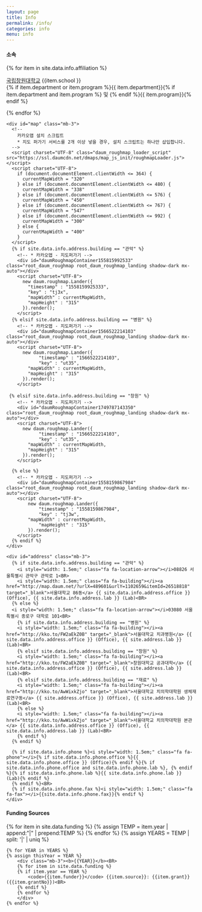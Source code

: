 ```yaml
---
layout: page
title: Info
permalink: /info/
categories: info
menu: info
---
```


<div class="row" id="info">
  <div class="col-md-5 mb-4">
    <div id="affiliation">
      <h4><b>소속</b></h4>
      {% for item in site.data.info.affiliation %}
        <p><i style="width: 1.5em;" class="fa fa-university" aria-hidden="true"></i><a href="http://www.changwon.ac.kr/" target="_blank" >국립창원대학교</a> {{item.school }}<BR>
        {% if item.department or item.program %}<i style="width: 1.5em;" class="fa fa-graduation-cap"></i>{{ item.department}}{% if item.department and item.program %} 및 {% endif %}{{ item.program}}{% endif %}</p>
      {% endfor %}
    </div>

    <div id="map" class="mb-3">
      <!--
        카카오맵 설치 스크립트
        * 지도 퍼가기 서비스를 2개 이상 넣을 경우, 설치 스크립트는 하나만 삽입합니다.
      -->
      <script charset="UTF-8" class="daum_roughmap_loader_script" src="https://ssl.daumcdn.net/dmaps/map_js_init/roughmapLoader.js"></script>
      <script charset="UTF-8">
        if (document.documentElement.clientWidth <= 364) {
          currentMapWidth = "320"
        } else if (document.documentElement.clientWidth <= 480) {
          currentMapWidth = "338"
        } else if (document.documentElement.clientWidth <= 576) {
          currentMapWidth = "450"
        } else if (document.documentElement.clientWidth <= 767) {
          currentMapWidth = "547"
        } else if (document.documentElement.clientWidth <= 992) {
          currentMapWidth = "300"
        } else {
          currentMapWidth = "400"    
        }
      </script>
      {% if site.data.info.address.building == "관악" %}
        <!-- * 카카오맵 - 지도퍼가기 -->
        <div id="daumRoughmapContainer155815992533" class="root_daum_roughmap root_daum_roughmap_landing shadow-dark mx-auto"></div>
        <script charset="UTF-8">
          new daum.roughmap.Lander({
            "timestamp" : "1558159925333",
            "key" : "tj3x",
            "mapWidth" : currentMapWidth,
            "mapHeight" : "315"
          }).render();
        </script>
      {% elsif site.data.info.address.building == "병원" %}
        <!-- * 카카오맵 - 지도퍼가기 -->
        <div id="daumRoughmapContainer1566522214103" class="root_daum_roughmap root_daum_roughmap_landing shadow-dark mx-auto"></div>
        <script charset="UTF-8">
          new daum.roughmap.Lander({
        		"timestamp" : "1566522214103",
        		"key" : "ut35",
            "mapWidth" : currentMapWidth,
            "mapHeight" : "315"
          }).render();
        </script>

     {% elsif site.data.info.address.building == "창원" %}
        <!-- * 카카오맵 - 지도퍼가기 -->
        <div id="daumRoughmapContainer1749787143350" class="root_daum_roughmap root_daum_roughmap_landing shadow-dark mx-auto"></div>
        <script charset="UTF-8">
          new daum.roughmap.Lander({
        		"timestamp" : "1566522214103",
        		"key" : "ut35",
            "mapWidth" : currentMapWidth,
            "mapHeight" : "315"
          }).render();
        </script>
        
      {% else %}
        <!-- * 카카오맵 - 지도퍼가기 -->
        <div id="daumRoughmapContainer1558159867984" class="root_daum_roughmap root_daum_roughmap_landing shadow-dark mx-auto"></div>
        <script charset="UTF-8">
        	new daum.roughmap.Lander({
        		"timestamp" : "1558159867984",
        		"key" : "tj3w",
            "mapWidth" : currentMapWidth,
        		"mapHeight" : "315"
        	}).render();
        </script>
      {% endif %}
    </div>

    <div id="address" class="mb-3">
      {% if site.data.info.address.building == "관악" %}
        <i style="width: 1.5em;" class="fa fa-location-arrow"></i>08826 서울특별시 관악구 관악로 1<BR>
        <i style="width: 1.5em;" class="fa fa-building"></i><a href="http://map.daum.net/?urlX=489601&urlY=1102659&itemId=26518818" target="_blank">서울대학교 86동</a> {{ site.data.info.address.office }} (Office), {{ site.data.info.address.lab }} (Lab)<BR>
      {% else %}
      <i style="width: 1.5em;" class="fa fa-location-arrow"></i>03080 서울특별시 종로구 대학로 101<BR>
        {% if site.data.info.address.building == "병원" %}
        <i style="width: 1.5em;" class="fa fa-building"></i><a href="http://kko.to/FW2aEkZ0B" target="_blank">서울대학교 치과병원</a> {{ site.data.info.address.office }} (Office), {{ site.address.lab }} (Lab)<BR>
        {% elsif site.data.info.address.building == "창원" %}
        <i style="width: 1.5em;" class="fa fa-building"></i><a href="http://kko.to/FW2aEkZ0B" target="_blank">창원대학교 공과대학</a> {{ site.data.info.address.office }} (Office), {{ site.address.lab }} (Lab)<BR>
        {% elsif site.data.info.address.building == "재료" %}
        <i style="width: 1.5em;" class="fa fa-building"></i><a href="http://kko.to/AwWixkZjo" target="_blank">서울대학교 치의학대학원 생체재료연구동</a> {{ site.address.office }} (Office), {{ site.address.lab }} (Lab)<BR>
        {% else %}
        <i style="width: 1.5em;" class="fa fa-building"></i><a href="http://kko.to/AwWixkZjo" target="_blank">서울대학교 치의학대학원 본관</a> {{ site.data.info.address.office }} (Office), {{ site.data.info.address.lab }} (Lab)<BR>
        {% endif %}
      {% endif %}

      {% if site.data.info.phone %}<i style="width: 1.5em;" class="fa fa-phone"></i>{% if site.data.info.phone.office %}{{ site.data.info.phone.office }} (Office){% endif %}{% if site.data.info.phone.office and site.data.info.phone.lab %}, {% endif %}{% if site.data.info.phone.lab %}{{ site.data.info.phone.lab }} (Lab){% endif %}
      {% endif %}<BR>
      {% if site.data.info.phone.fax %}<i style="width: 1.5em;" class="fa fa-fax"></i>{{site.data.info.phone.fax}}{% endif %}
    </div>
  </div>

  <div class="col-md-7 mb-4">
    <h4><b>Funding Sources</b></h4>
    {% for item in site.data.funding %}
        {% assign TEMP = item.year | append:"|" | prepend:TEMP %}
    {% endfor %}
    {% assign YEARS = TEMP | split: '|' | uniq %}

    {% for YEAR in YEARS %}
    {% assign thisYear = YEAR %}
        <div class="mb-3"><b>{{YEAR}}</b><BR>
        {% for item in site.data.funding %}
        {% if item.year == YEAR %}
            <code>{{item.funder}}</code> {{item.source}}: {{item.grant}} ({{item.grantNo}})<BR>
        {% endif %}
        {% endfor %}
        </div>
    {% endfor %}
  </div>
